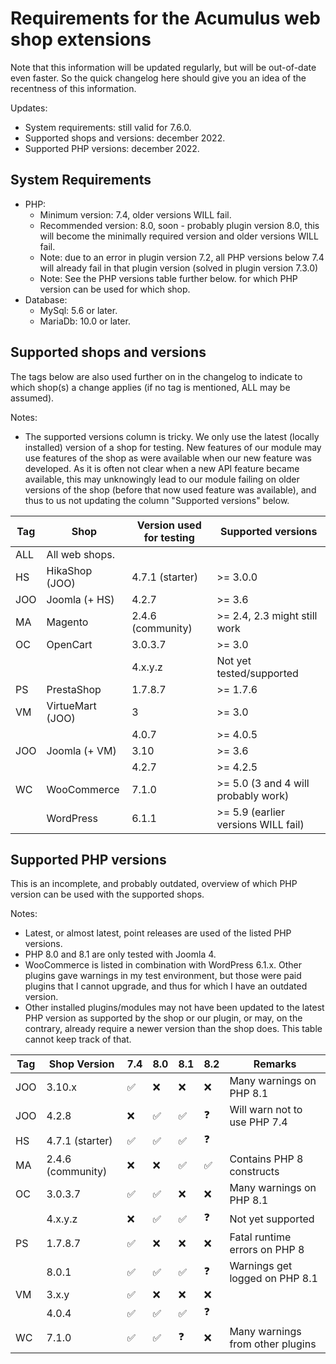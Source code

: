 Requirements for the Acumulus web shop extensions
=================================================

Note that this information will be updated regularly, but will be out-of-date
even faster. So the quick changelog here should give you an idea of the
recentness of this information.

Updates:

- System requirements: still valid for 7.6.0.
- Supported shops and versions: december 2022.
- Supported PHP versions: december 2022.

System Requirements
-------------------

- PHP:
    * Minimum version: 7.4, older versions WILL fail.
    * Recommended version: 8.0, soon - probably plugin version 8.0, this will
      become the minimally required version and older versions WILL fail.
    * Note: due to an error in plugin version 7.2, all PHP versions below 7.4
      will already fail in that plugin version (solved in plugin version 7.3.0)
    * Note: See the PHP versions table further below. for which PHP version can
      be used for which shop.
- Database:
    * MySql: 5.6 or later.
    * MariaDb: 10.0 or later.

Supported shops and versions
----------------------------
The tags below are also used further on in the changelog to indicate to which
shop(s) a change applies (if no tag is mentioned, ALL may be assumed).

Notes:

- The supported versions column is tricky. We only use the latest (locally
  installed) version of a shop for testing. New features of our module may use
  features of the shop as were available when our new feature was developed.
  As it is often not clear when a new API feature became available, this may
  unknowingly lead to our module failing on older versions of the shop (before
  that now used feature was available), and thus to us not updating the column
  "Supported versions" below.

| Tag | Shop             | Version used for testing | Supported versions                  |
|-----|------------------|--------------------------|-------------------------------------|
| ALL | All web shops.   |                          |                                     |
| HS  | HikaShop (JOO)   | 4.7.1 (starter)          | >= 3.0.0                            |
| JOO | Joomla (+ HS)    | 4.2.7                    | >= 3.6                              |
| MA  | Magento          | 2.4.6 (community)        | >= 2.4, 2.3 might still work        |
| OC  | OpenCart         | 3.0.3.7                  | >= 3.0                              |
|     |                  | 4.x.y.z                  | Not yet tested/supported            |
| PS  | PrestaShop       | 1.7.8.7                  | >= 1.7.6                            |
| VM  | VirtueMart (JOO) | 3                        | >= 3.0                              |
|     |                  | 4.0.7                    | >= 4.0.5                            |
| JOO | Joomla (+ VM)    | 3.10                     | >= 3.6                              |
|     |                  | 4.2.7                    | >= 4.2.5                            |
| WC  | WooCommerce      | 7.1.0                    | >= 5.0 (3 and 4 will probably work) |
|     | WordPress        | 6.1.1                    | >= 5.9 (earlier versions WILL fail) |

Supported PHP versions
----------------------
This is an incomplete, and probably outdated, overview of which PHP version can
be used with the supported shops.

Notes:

- Latest, or almost latest, point releases are used of the listed PHP versions.
- PHP 8.0 and 8.1 are only tested with Joomla 4.
- WooCommerce is listed in combination with WordPress 6.1.x. Other plugins gave
  warnings in my test environment, but those were paid plugins that I cannot
  upgrade, and thus for which I have an outdated version.
- Other installed plugins/modules may not have been updated to the latest
  PHP version as supported by the shop or our plugin, or may, on the contrary,
  already require a newer version than the shop does. This table cannot keep
  track of that.

| Tag | Shop Version      | 7.4 | 8.0 | 8.1 | 8.2 | Remarks                     |
|-----|-------------------|-----|-----|-----|-----|-----------------------------|
| JOO | 3.10.x            | ✅ | ❌ | ❌ | ❌ | Many warnings on PHP 8.1       |
| JOO | 4.2.8             | ❌ | ✅ | ✅ | ❓ | Will warn not to use PHP 7.4   |
| HS  | 4.7.1 (starter)   | ✅ | ✅ | ✅ | ❓ |                                |
| MA  | 2.4.6 (community) | ❌ | ❌ | ✅ | ✅ | Contains PHP 8 constructs      |
| OC  | 3.0.3.7           | ✅ | ✅ | ❌ | ❌ | Many warnings on PHP 8.1       |
|     | 4.x.y.z           | ❌ | ✅ | ✅ | ❓ | Not yet supported              |
| PS  | 1.7.8.7           | ✅ | ❌ | ❌ | ❌ | Fatal runtime errors on PHP 8  |
|     | 8.0.1             | ✅ | ✅ | ✅ | ❓ | Warnings get logged on PHP 8.1 |
| VM  | 3.x.y             | ✅ | ❌ | ❌ | ❌ |                                |
|     | 4.0.4             | ✅ | ✅ | ✅ | ❓ |                                |
| WC  | 7.1.0             | ✅ | ✅ | ❓ | ❌ |Many warnings from other plugins|
